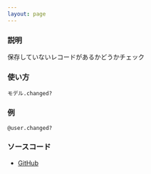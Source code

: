 ```yaml
---
layout: page
---
```

### 説明
保存していないレコードがあるかどうかチェック

### 使い方
    モデル.changed?

### 例
    @user.changed?

### ソースコード
* [GitHub](https://github.com/rails/rails/blob/f33d52c95217212cbacc8d5e44b5a8e3cdc6f5b3/activemodel/lib/active_model/dirty.rb#L155)